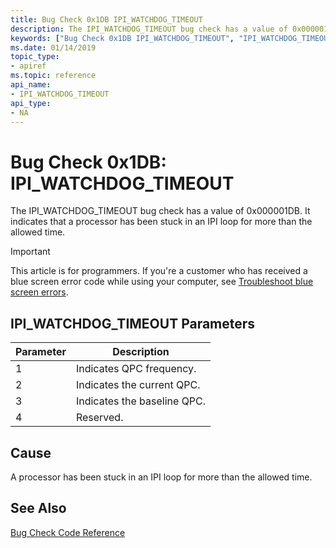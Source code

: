 ```yaml
---
title: Bug Check 0x1DB IPI_WATCHDOG_TIMEOUT
description: The IPI_WATCHDOG_TIMEOUT bug check has a value of 0x000001DB. It indicates that that a processor has been stuck in an IPI loop for more than the allowed time.
keywords: ["Bug Check 0x1DB IPI_WATCHDOG_TIMEOUT", "IPI_WATCHDOG_TIMEOUT"]
ms.date: 01/14/2019
topic_type:
- apiref
ms.topic: reference
api_name:
- IPI_WATCHDOG_TIMEOUT
api_type:
- NA
---
```


# Bug Check 0x1DB: IPI\_WATCHDOG\_TIMEOUT

The IPI\_WATCHDOG\_TIMEOUT bug check has a value of 0x000001DB. It indicates that a processor has been stuck in an IPI loop for more than the allowed time.

> [!IMPORTANT]
> This article is for programmers. If you're a customer who has received a blue screen error code while using your computer, see [Troubleshoot blue screen errors](https://www.windows.com/stopcode).

 

## IPI\_WATCHDOG\_TIMEOUT Parameters

|Parameter|Description|
|-------- |---------- |
|1| Indicates QPC frequency.  |
|2| Indicates the current QPC. |
|3| Indicates the baseline QPC. |
|4| Reserved. |


## Cause

A processor has been stuck in an IPI loop for more than the allowed time.


## See Also

[Bug Check Code Reference](bug-check-code-reference2.md)

